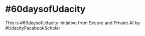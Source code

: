 # #60daysofUdacity
This is #60daysofUdacity initiative from Secure and Private AI by #UdacityFacebookScholar
